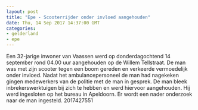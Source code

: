 ```yaml
---
layout: post
title: "Epe - Scooterrijder onder invloed aangehouden"
date: Thu, 14 Sep 2017 14:37:00 GMT
categories: 
- gelderland 
- epe 
---
```


Een 32-jarige inwoner van Vaassen werd op donderdagochtend 14 september rond 04.00 uur aangehouden op de Willem Tellstraat. De man was met zijn scooter tegen een boom gereden en verkeerde vermoedelijk onder invloed. Nadat het ambulancepersoneel de man had nagekeken gingen medewerkers van de politie met de man in gesprek. De man bleek inbrekerswerktuigen bij zich te hebben en werd hiervoor aangehouden. Hij werd ingesloten op het bureau in Apeldoorn. Er wordt een nader onderzoek naar de man ingesteld.
2017427551
